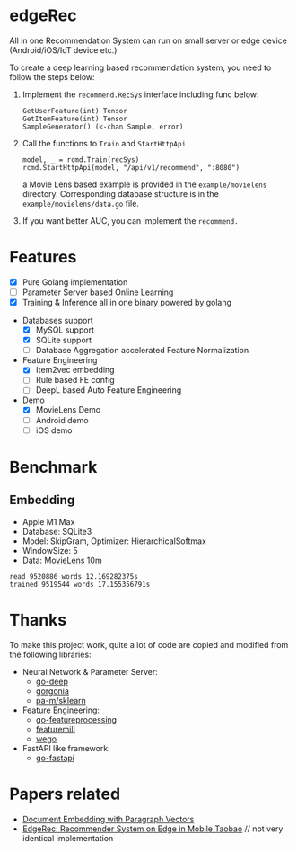 # edgeRec

All in one Recommendation System can run on small server or edge device (Android/iOS/IoT device etc.)

To create a deep learning based recommendation system, you need to follow the steps below:

1. Implement the `recommend.RecSys` interface including func below:
    ```
   GetUserFeature(int) Tensor
   GetItemFeature(int) Tensor
   SampleGenerator() (<-chan Sample, error)
   ```
2. Call the functions to `Train` and `StartHttpApi`

     ```
    model, _ = rcmd.Train(recSys)
    rcmd.StartHttpApi(model, "/api/v1/recommend", ":8080")
    ```
   a Movie Lens based example is provided in the `example/movielens` directory. Corresponding database structure is in the `example/movielens/data.go` file.

3. If you want better AUC, you can implement the `recommend.`

# Features

- [x] Pure Golang implementation
- [ ] Parameter Server based Online Learning
- [x] Training & Inference all in one binary powered by golang
- Databases support
  - [x] MySQL support
  - [x] SQLite support
  - [ ] Database Aggregation accelerated Feature Normalization
- Feature Engineering
  - [x] Item2vec embedding
  - [ ] Rule based FE config
  - [ ] DeepL based Auto Feature Engineering
- Demo
  - [x] MovieLens Demo 
  - [ ] Android demo
  - [ ] iOS demo

# Benchmark

## Embedding

- Apple M1 Max
- Database: SQLite3
- Model: SkipGram, Optimizer: HierarchicalSoftmax
- WindowSize: 5
- Data: [MovieLens 10m](https://grouplens.org/datasets/movielens/10m/)
```
read 9520886 words 12.169282375s
trained 9519544 words 17.155356791s
```

# Thanks

To make this project work, quite a lot of code are copied and modified from the following libraries:
- Neural Network & Parameter Server: 
  - [go-deep](https://github.com/patrikeh/go-deep)
  - [gorgonia](https://github.com/gorgonia/gorgonia)
  - [pa-m/sklearn](https://github.com/pa-m/sklearn)
- Feature Engineering:
  - [go-featureprocessing](https://github.com/nikolaydubina/go-featureprocessing)
  - [featuremill](https://github.com/dustin-decker/featuremill)
  - [wego](https://github.com/ynqa/wego)
- FastAPI like framework:
  - [go-fastapi](https://github.com/sashabaranov/go-fastapi)

# Papers related

- [Document Embedding with Paragraph Vectors](https://arxiv.org/abs/1507.07998)
- [EdgeRec: Recommender System on Edge in Mobile Taobao](https://arxiv.org/abs/2005.08416) // not very identical implementation